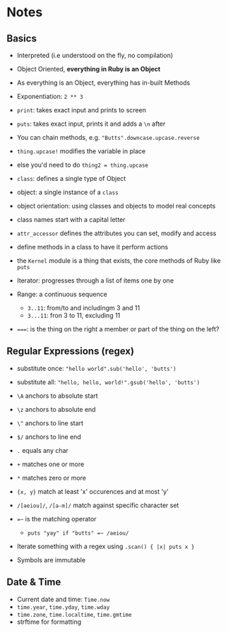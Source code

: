 # Notes

## Basics

- Interpreted (i.e understood on the fly, no compilation)
- Object Oriented, **everything in Ruby is an Object**
- As everything is an Object, everything has in-built Methods

- Exponentiation: `2 ** 3`
- `print`: takes exact input and prints to screen
- `puts`: takes exact input, prints it and adds a `\n` after
- You can chain methods, e.g. `"Butts".downcase.upcase.reverse`

- `thing.upcase!` modifies the variable in place
- else you'd need to do `thing2 = thing.upcase`

- `class`: defines a single type of Object
- object: a single instance of a `class`
- object orientation: using classes and objects to model real concepts
- class names start with a capital letter
- `attr_accessor` defines the attributes you can set, modify and access
- define methods in a class to have it perform actions

- the `Kernel` module is a thing that exists, the core methods of Ruby
like `puts`

- Iterator: progresses through a list of items one by one
- Range: a continuous sequence
    - `3..11`: from/to and includingm 3 and 11
    - `3...11`: fron 3 to 11, excluding 11
- `===`: is the thing on the right a member or part of the thing on the left?

## Regular Expressions (regex)

- substitute once: `"hello world".sub('hello', 'butts')`
- substitute all: `"hello, hello, world!".gsub('hello', 'butts')`
- `\A` anchors to absolute start
- `\z` anchors to absolute end
- `\^` anchors to line start
- `$/` anchors to line end
- `.` equals any char
- `+` matches one or more
- `*` matches zero or more
- `{x, y}` match at least 'x' occurences and at most 'y'
- `/[aeiou]/`, `/[a-m]/` match against specific character set
- `=~` is the matching operator
    - `puts "yay" if "butts" =~ /aeiou/`

- Iterate something with a regex using `.scan() { |x| puts x }`
- Symbols are immutable

## Date & Time

- Current date and time: `Time.now`
- `time.year`, `time.yday`, `time.wday`
- `time.zone`, `time.localtime`, `time.gmtime`
- strftime for formatting
